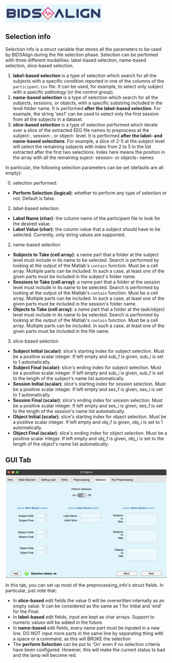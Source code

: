 <img src="logo4gui.png"
    alt="Picture"
    width="300"
/>

## Selection info

Selection info is a struct variable that stores all the parameters to be used by BIDSAlign during the file selection phase. Selection can be perfomed with three different modalities: label-based selection, name-based selection, slice-based selection. 

1) **label-based selection** is a type of selection which search for all the subjects with a specific condition reported in one of the columns of the `participant.tsv` file. It can be used, for example, to select only subject with a specific pathology (or the control group).
2) **name-based selection** is a type of selection which search for all the subjects, sessions, or objects, with a specific substring included in the level folder name. It is performed **after the label-based selection**. For example, the string 'ses1' can be used to select only the first session from all the subjects in a dataset.
3) **slice-based selection** is a type of selection performed which iterate over a slice of the extracted EEG file names to preprocess at the subject-, session-, or object- level. It is performed **after the label- and name-based selections**. For example, a slice of 2-5 at the subject level will select the remaining subjects with index from 2 to 5 in the list extracted after the first two selections. Index here means the position in the array with all the remaining suject- session- or objects- names 

In particular, the following selection parameters can be set (defaults are all empty):

0. selection performed:

- **Perform Selection (logical)**: whether to perform any type of selection or not. Default is false. 

2. label-based selection

- **Label Name (char)**: the column name of the participant file to look for the desired value.
- **Label Value (char)**: the column value that a subject should have to be selected. Currently, only string values are supported.

2. name-based selection

- **Subjects to Take (cell array)**: a name part that a folder at the subject level must include in its name to be selected. Search is performed by looking at the output of the Matlab's `contain` function. Must be a cell array. Multiple parts can be included. In such a case, at least one of the given parts must be included in the subject's folder name.
- **Sessions to Take (cell array)**: a name part that a folder at the session level must include in its name to be selected. Search is performed by looking at the output of the Matlab's `contain` function. Must be a cell array. Multiple parts can be included. In such a case, at least one of the given parts must be included in the session's folder name.
- **Objects to Take (cell array)**: a name part that a folder at the task/object level must include in its name to be selected. Search is performed by looking at the output of the Matlab's `contain` function. Must be a cell array. Multiple parts can be included. In such a case, at least one of the given parts must be included in the file name.
   
3. slice-based selection

- **Subject Initial (scalar)**: slice's starting index for subject selection. Must be a positive scalar integer. If left empty and sub_f is given, sub_i is set to 1 automatically.
- **Subject Final (scalar)**: slice's ending index for subject selection. Must be a positive scalar integer. If left empty and sub_i is given, sub_f is set to the length of the subject's name list automatically.
- **Session Initial (scalar)**: slice's starting index for session selection. Must be a positive scalar integer. If left empty and ses_f is given, ses_i is set to 1 automatically.
- **Session Final (scalar)**: slice's ending index for session selection. Must be a positive scalar integer. If left empty and ses_i is given, ses_f is set to the length of the session's name list automatically.
- **Object Initial (scalar)**: slice's starting index for object selection. Must be a positive scalar integer. If left empty and obj_f is given, obj_i is set to 1 automatically.
- **Object Final (scalar)**: slice's ending index for object selection. Must be a positive scalar integer. If left empty and obj_f is given, obj_i is set to the length of the object's name list automatically.


## GUI Tab

<img src="SelectionTab.png"
    alt="Picture"
    width="500"
    style="display: block; margin: 0 auto" 
/>

In this tab, you can set up most of the preprocessing_info's struct fields. In particular, just note that:

- In **slice-based** edit fields the value 0 will be overwritten internally as an empty value. It can be considered as the same as 1 for Initial and 'end' for the Final.
- In **label-based** edit fields, input are kept as char arrays. Support to numeric values will be added in the future.
- In **name-based** edit fields, every name part must be inputed in a new line. DO NOT input more parts in the same line by separating thing with a space or a command, as this will BROKE the selection
- The **perform Selection** can be put to 'On' even if no selection criteria have been configured. However, this will make the current status to bad and the lamp will become red.



